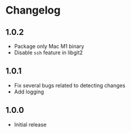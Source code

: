 # Changelog

## 1.0.2

- Package only Mac M1 binary
- Disable `ssh` feature in libgit2

## 1.0.1

- Fix several bugs related to detecting changes
- Add logging

## 1.0.0

- Initial release
